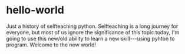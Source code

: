 # hello-world
Just a history of selfteaching python.
Selfteaching is a long journey for everyone,
but most of us ignore the significance of this topic.today,
I'm going to use this new/old ability to learn a new skill---using pyhton to program.
Welcome to the new world!
